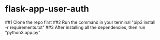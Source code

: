 # flask-app-user-auth
##1 Clone the repo first 
##2 Run the command in your terminal "pip3 install -r requirements.txt"
##3 After installing all the dependencies, then run "python3 app.py"

